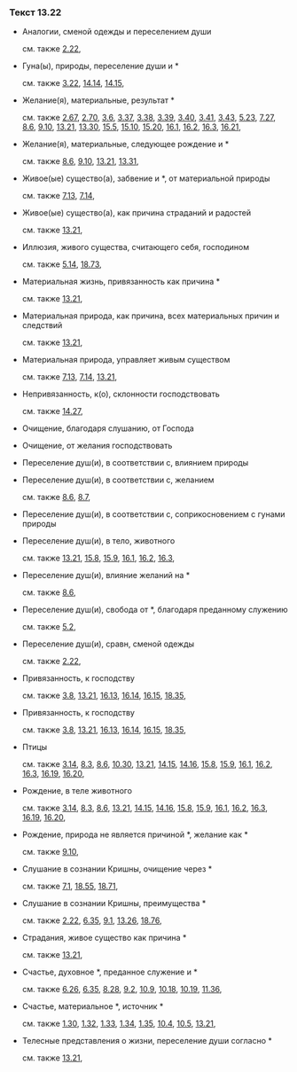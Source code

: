 ### Текст 13.22
	
- Аналогии, сменой одежды и переселением души

	см. также  [2.22](../02/0222.md), 
	
- Гуна(ы), природы, переселение души и *

	см. также  [3.22](../03/0322.md),  [14.14](../14/1414.md),  [14.15](../14/1415.md), 
	
- Желание(я), материальные, результат *

	см. также  [2.67](../02/0267.md),  [2.70](../02/0270.md),  [3.6](../03/0306.md),  [3.37](../03/0337.md),  [3.38](../03/0338.md),  [3.39](../03/0339.md),  [3.40](../03/0340.md),  [3.41](../03/0341.md),  [3.43](../03/0343.md),  [5.23](../05/0523.md),  [7.27](../07/0727.md),  [8.6](../08/0806.md),  [9.10](../09/0910.md),  [13.21](../13/1321.md),  [13.30](../13/1330.md),  [15.5](../15/1505.md),  [15.10](../15/1510.md),  [15.20](../15/1520.md),  [16.1](../16/1601.md),  [16.2](../16/1602.md),  [16.3](../16/1603.md),  [16.21](../16/1621.md), 
	
- Желание(я), материальные, следующее рождение и *

	см. также  [8.6](../08/0806.md),  [9.10](../09/0910.md),  [13.21](../13/1321.md),  [13.31](../13/1331.md), 
	
- Живое(ые) существо(а), забвение и *, от материальной природы

	см. также  [7.13](../07/0713.md),  [7.14](../07/0714.md), 
	
- Живое(ые) существо(а), как причина страданий и радостей

	см. также  [13.21](../13/1321.md), 
	
- Иллюзия, живого существа, считающего себя, господином

	см. также  [5.14](../05/0514.md),  [18.73](../18/1873.md), 
	
- Материальная жизнь, привязанность как причина *

	см. также  [13.21](../13/1321.md), 
	
- Материальная природа, как причина, всех материальных причин и следствий

	см. также  [13.21](../13/1321.md), 
	
- Материальная природа, управляет живым существом

	см. также  [7.13](../07/0713.md),  [7.14](../07/0714.md),  [13.21](../13/1321.md), 
	
- Непривязанность, к(о), склонности господствовать

	см. также  [14.27](../14/1427.md), 
	
- Очищение, благодаря слушанию, от Господа

	
- Очищение, от желания господствовать

	
- Переселение душ(и), в соответствии с, влиянием природы

	
- Переселение душ(и), в соответствии с, желанием

	см. также  [8.6](../08/0806.md),  [8.7](../08/0807.md), 
	
- Переселение душ(и), в соответствии с, соприкосновением с гунами природы

	
- Переселение душ(и), в тело, животного

	см. также  [13.21](../13/1321.md),  [15.8](../15/1508.md),  [15.9](../15/1509.md),  [16.1](../16/1601.md),  [16.2](../16/1602.md),  [16.3](../16/1603.md), 
	
- Переселение душ(и), влияние желаний на *

	см. также  [8.6](../08/0806.md), 
	
- Переселение душ(и), свобода от *, благодаря преданному служению

	см. также  [5.2](../05/0502.md), 
	
- Переселение душ(и), сравн, сменой одежды

	см. также  [2.22](../02/0222.md), 
	
- Привязанность, к господству

	см. также  [3.8](../03/0308.md),  [13.21](../13/1321.md),  [16.13](../16/1613.md),  [16.14](../16/1614.md),  [16.15](../16/1615.md),  [18.35](../18/1835.md), 
	
- Привязанность, к господству

	см. также  [3.8](../03/0308.md),  [13.21](../13/1321.md),  [16.13](../16/1613.md),  [16.14](../16/1614.md),  [16.15](../16/1615.md),  [18.35](../18/1835.md), 
	
- Птицы

	см. также  [3.14](../03/0314.md),  [8.3](../08/0803.md),  [8.6](../08/0806.md),  [10.30](../10/1030.md),  [13.21](../13/1321.md),  [14.15](../14/1415.md),  [14.16](../14/1416.md),  [15.8](../15/1508.md),  [15.9](../15/1509.md),  [16.1](../16/1601.md),  [16.2](../16/1602.md),  [16.3](../16/1603.md),  [16.19](../16/1619.md),  [16.20](../16/1620.md), 
	
- Рождение, в теле животного

	см. также  [3.14](../03/0314.md),  [8.3](../08/0803.md),  [8.6](../08/0806.md),  [13.21](../13/1321.md),  [14.15](../14/1415.md),  [14.16](../14/1416.md),  [15.8](../15/1508.md),  [15.9](../15/1509.md),  [16.1](../16/1601.md),  [16.2](../16/1602.md),  [16.3](../16/1603.md),  [16.19](../16/1619.md),  [16.20](../16/1620.md), 
	
- Рождение, природа не является причиной *, желание как *

	см. также  [9.10](../09/0910.md), 
	
- Слушание в сознании Кришны, очищение через *

	см. также  [7.1](../07/0701.md),  [18.55](../18/1855.md),  [18.71](../18/1871.md), 
	
- Слушание в сознании Кришны, преимущества *

	см. также  [2.22](../02/0222.md),  [6.35](../06/0635.md),  [9.1](../09/0901.md),  [13.26](../13/1326.md),  [18.76](../18/1876.md), 
	
- Страдания, живое существо как причина *

	см. также  [13.21](../13/1321.md), 
	
- Счастье, духовное *, преданное служение и *

	см. также  [6.26](../06/0626.md),  [6.35](../06/0635.md),  [8.28](../08/0828.md),  [9.2](../09/0902.md),  [10.9](../10/1009.md),  [10.18](../10/1018.md),  [10.19](../10/1019.md),  [11.36](../11/1136.md), 
	
- Счастье, материальное *, источник *

	см. также  [1.30](../01/0130.md),  [1.32](../01/0132.md),  [1.33](../01/0133.md),  [1.34](../01/0134.md),  [1.35](../01/0135.md),  [10.4](../10/1004.md),  [10.5](../10/1005.md),  [13.21](../13/1321.md), 
	
- Телесные представления о жизни, переселение души согласно *

	см. также  [13.21](../13/1321.md), 
